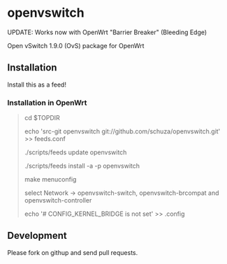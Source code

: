 openvswitch
===========

UPDATE: Works now with OpenWrt "Barrier Breaker" (Bleeding Edge)

Open vSwitch 1.9.0 (OvS) package for OpenWrt

Installation
------------

Install this as a feed!

### Installation in OpenWrt

> cd $TOPDIR
> 
> echo 'src-git openvswitch git://github.com/schuza/openvswitch.git' >> feeds.conf
>
> ./scripts/feeds update openvswitch
>
> ./scripts/feeds install -a -p openvswitch
> 
> make menuconfig
>
> select Network -> openvswitch-switch, openvswitch-brcompat and openvswitch-controller
>
> echo '# CONFIG_KERNEL_BRIDGE is not set' >> .config



Development
-----------

Please fork on githup and send pull requests.
